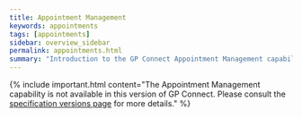 ```yaml
---
title: Appointment Management
keywords: appointments
tags: [appointments]
sidebar: overview_sidebar
permalink: appointments.html
summary: "Introduction to the GP Connect Appointment Management capability"
---
```


{% include important.html content="The Appointment Management capability is not available in this version of GP Connect. Please consult the [specification versions page](https://developer.nhs.uk/gp-connect-specification-versions/) for more details." %}

